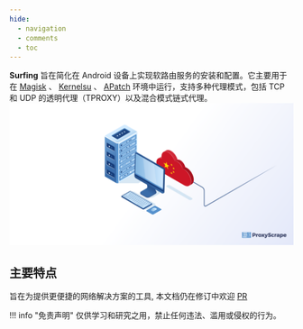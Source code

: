```yaml
---
hide:
  - navigation
  - comments
  - toc
---
```


**Surfing** 旨在简化在 Android 设备上实现软路由服务的安装和配置。它主要用于在 [Magisk](https://github.com/topjohnwu/Magisk) 、 [Kernelsu](https://github.com/tiann/KernelSU) 、 [APatch](https://github.com/bmax121/APatch)  环境中运行，支持多种代理模式，包括 TCP 和 UDP 的透明代理（TPROXY）以及混合模式链式代理。  
![Tips](assets/TP.png)  

## 主要特点
旨在为提供更便捷的网络解决方案的工具, 本文档仍在修订中欢迎 [PR]()

!!! info "免责声明"
    仅供学习和研究之用，禁止任何违法、滥用或侵权的行为。